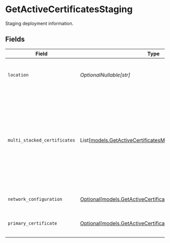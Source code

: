 # GetActiveCertificatesStaging

Staging deployment information.


## Fields

| Field                                                                                                                                                   | Type                                                                                                                                                    | Required                                                                                                                                                | Description                                                                                                                                             |
| ------------------------------------------------------------------------------------------------------------------------------------------------------- | ------------------------------------------------------------------------------------------------------------------------------------------------------- | ------------------------------------------------------------------------------------------------------------------------------------------------------- | ------------------------------------------------------------------------------------------------------------------------------------------------------- |
| `location`                                                                                                                                              | *OptionalNullable[str]*                                                                                                                                 | :heavy_minus_sign:                                                                                                                                      | The URL path where you can GET the staging deployment.                                                                                                  |
| `multi_stacked_certificates`                                                                                                                            | List[[models.GetActiveCertificatesMultiStackedCertificates](../models/getactivecertificatesmultistackedcertificates.md)]                                | :heavy_minus_sign:                                                                                                                                      | Dual-stacked certificates today include an ECDSA certificate in addition to an RSA certificate. Deployments may include many dual-stacked certificates. |
| `network_configuration`                                                                                                                                 | [Optional[models.GetActiveCertificatesNetworkConfiguration]](../models/getactivecertificatesnetworkconfiguration.md)                                    | :heavy_minus_sign:                                                                                                                                      | Network configuration properties.                                                                                                                       |
| `primary_certificate`                                                                                                                                   | [Optional[models.GetActiveCertificatesPrimaryCertificate]](../models/getactivecertificatesprimarycertificate.md)                                        | :heavy_minus_sign:                                                                                                                                      | Primary certificate for the enrollment.                                                                                                                 |